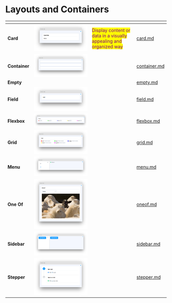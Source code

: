 # Layouts and Containers

<table data-view="cards"><thead><tr><th></th><th></th><th></th><th data-hidden data-card-target data-type="content-ref"></th></tr></thead><tbody><tr><td><strong>Card</strong></td><td><img src="../../../.gitbook/assets/widget-card.png" alt=""></td><td><mark style="color:purple;">Display content or data in a visually appealing and organized way</mark></td><td><a href="card.md">card.md</a></td></tr><tr><td><strong>Container</strong></td><td><img src="../../../.gitbook/assets/widget-container.png" alt=""></td><td></td><td><a href="container.md">container.md</a></td></tr><tr><td><strong>Empty</strong></td><td></td><td></td><td><a href="empty.md">empty.md</a></td></tr><tr><td><strong>Field</strong></td><td><img src="../../../.gitbook/assets/widget-field.png" alt=""></td><td></td><td><a href="field.md">field.md</a></td></tr><tr><td><strong>Flexbox</strong></td><td><img src="../../../.gitbook/assets/widget-Flexbox.png" alt=""></td><td></td><td><a href="flexbox.md">flexbox.md</a></td></tr><tr><td><strong>Grid</strong></td><td><img src="../../../.gitbook/assets/widget-grid.png" alt=""></td><td></td><td><a href="grid.md">grid.md</a></td></tr><tr><td><strong>Menu</strong></td><td><img src="../../../.gitbook/assets/widget-menu.png" alt=""></td><td></td><td><a href="menu.md">menu.md</a></td></tr><tr><td><strong>One Of</strong></td><td><img src="../../../.gitbook/assets/widget-oneof.png" alt=""></td><td></td><td><a href="oneof.md">oneof.md</a></td></tr><tr><td><strong>Sidebar</strong></td><td><img src="../../../.gitbook/assets/widget-sidebar.png" alt=""></td><td></td><td><a href="sidebar.md">sidebar.md</a></td></tr><tr><td><strong>Stepper</strong></td><td><img src="../../../.gitbook/assets/widget-stepper.png" alt=""></td><td></td><td><a href="stepper.md">stepper.md</a></td></tr></tbody></table>
